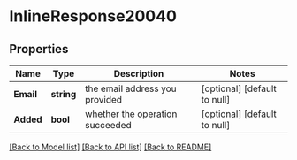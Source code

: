 # InlineResponse20040

## Properties
Name | Type | Description | Notes
------------ | ------------- | ------------- | -------------
**Email** | **string** | the email address you provided | [optional] [default to null]
**Added** | **bool** | whether the operation succeeded | [optional] [default to null]

[[Back to Model list]](../README.md#documentation-for-models) [[Back to API list]](../README.md#documentation-for-api-endpoints) [[Back to README]](../README.md)


